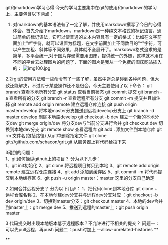 git和markdown学习心得
 今天的学习主要集中在git的使用和markdown的学习上，主要包含以下两点：
 1. 对markdown的基本语法有了一定了解，并使用markdown撰写了今日的心得体会。首先介绍下markdown，markdown是一种纯文本格式的标记语言，通过简单的标记语法，它可以使普通的文本内容具有一定的格式：比如在文字前面加上"#"字符，就可以设置为标题，在文字前面加上不同数目的"*"字符，可以产生加粗、斜体等不同效果，具体就不全展开了。markdown格式追求的是简单、多平台统一,对于图片存储需要用图床，提供统一的外链，这样就不用在不同的平台去处理图片的问题了，下面的图片是我从一个免费的图床网站插入的：
 ![img100.jpg](https://i.loli.net/2020/08/20/gUSbzGHqtMfni3h.jpg)

2.对git的使用方法和一些命令有了一些了解，虽然中途总是碰到各种问题，但大致还能解决，不过对于某些操作还不是很会，今天主要使用了以下命令：
git branch 查看本地所有分支
git status 查看当前状态
git commit 提交
git branch -a 查看所有的分支
git branch -r 查看远程所有分支
git commit -m  提交并且加注释
git remote add origin remote 建立远程仓库连接
git push origin master:develop  将本地master分支推送到远程develop分支上
git branch -d master develop 删除本地库develop
git checkout -b dev 建立一个新的本地分支dev
git merge origin/dev 将分支dev与当前分支进行合并
git checkout dev 切换到本地dev分支
git remote show 查看远程库
git add .   添加文件到本地仓库
git rm 文件名(包括路径) 从git中删除指定文件
git clone git://github.com/schacon/grit.git 从服务器上将代码给拉下来
 

3碰到的问题：  
1、git如何操纵github上的项目？
分为以下几步：    
1、git init初始化
2、git clone 将远程项目拷贝到本地
3、git remote add origin remote 建立远程仓库连接
4、git add 添加到缓存区
5、git commit -m 将代码提交到本地缓存区
6、git push -u origin master：master  这里的分支自己确定

2 如何合并远程分支？ 
分为以下几步：
1、把代码clone到本地仓库 git clone + 远程仓库名称
2、在本地创建dev分支并与远程dev分支对应 ：git checkout -b dev origin/dev
3、切换到master分支：git checkout master
4、本地的dev合并到master上：git merge dev
5、推送到远程的master上：git push origin master   

3 代码提交时出现本地版本低于远程版本？不允许进行不相关的提交？
问题一：可以先pull远程，再push
问题二：push时加上  --allow-unrelated-histories  **


**

